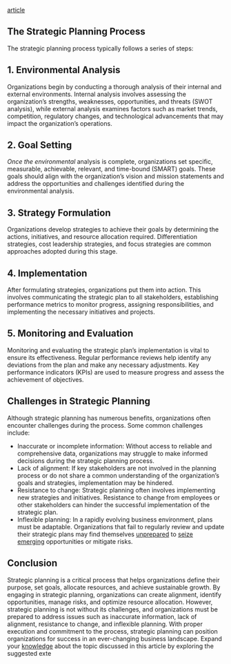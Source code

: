 [article](https://xuxufruit.com/the-importance-and-process-of-strategic-planning/)

## The Strategic Planning Process

The strategic planning process typically follows a series of steps:

## 1. Environmental Analysis

Organizations begin by conducting a thorough analysis of their internal and external environments. Internal analysis involves assessing the organization’s strengths, weaknesses, opportunities, and threats (SWOT analysis), while external analysis examines factors such as market trends, competition, regulatory changes, and technological advancements that may impact the organization’s operations.

## 2. Goal Setting

_Once the environmental_ analysis is complete, organizations set specific, measurable, achievable, relevant, and time-bound (SMART) goals. These goals should align with the organization’s vision and mission statements and address the opportunities and challenges identified during the environmental analysis.

## 3. Strategy Formulation

Organizations develop strategies to achieve their goals by determining the actions, initiatives, and resource allocation required. Differentiation strategies, cost leadership strategies, and focus strategies are common approaches adopted during this stage.

## 4. Implementation

After formulating strategies, organizations put them into action. This involves communicating the strategic plan to all stakeholders, establishing performance metrics to monitor progress, assigning responsibilities, and implementing the necessary initiatives and projects.

## 5. Monitoring and Evaluation

Monitoring and evaluating the strategic plan’s implementation is vital to ensure its effectiveness. Regular performance reviews help identify any deviations from the plan and make any necessary adjustments. Key performance indicators (KPIs) are used to measure progress and assess the achievement of objectives.

## Challenges in Strategic Planning

Although strategic planning has numerous benefits, organizations often encounter challenges during the process. Some common challenges include:

- Inaccurate or incomplete information: Without access to reliable and comprehensive data, organizations may struggle to make informed decisions during the strategic planning process.
- Lack of alignment: If key stakeholders are not involved in the planning process or do not share a common understanding of the organization’s goals and strategies, implementation may be hindered.
- Resistance to change: Strategic planning often involves implementing new strategies and initiatives. Resistance to change from employees or other stakeholders can hinder the successful implementation of the strategic plan.
- Inflexible planning: In a rapidly evolving business environment, plans must be adaptable. Organizations that fail to regularly review and update their strategic plans may find themselves [unprepared](https://www.google.com/search?q=unprepared) to [seize emerging](https://www.behance.net/search/projects/?sort=appreciations&time=week&search=seize%20emerging) opportunities or mitigate risks.

## Conclusion

Strategic planning is a critical process that helps organizations define their purpose, set goals, allocate resources, and achieve sustainable growth. By engaging in strategic planning, organizations can create alignment, identify opportunities, manage risks, and optimize resource allocation. However, strategic planning is not without its challenges, and organizations must be prepared to address issues such as inaccurate information, lack of alignment, resistance to change, and inflexible planning. With proper execution and commitment to the process, strategic planning can position organizations for success in an ever-changing business landscape. Expand your [knowledge](https://sportsrants.com/?s=knowledge) about the topic discussed in this article by exploring the suggested exte